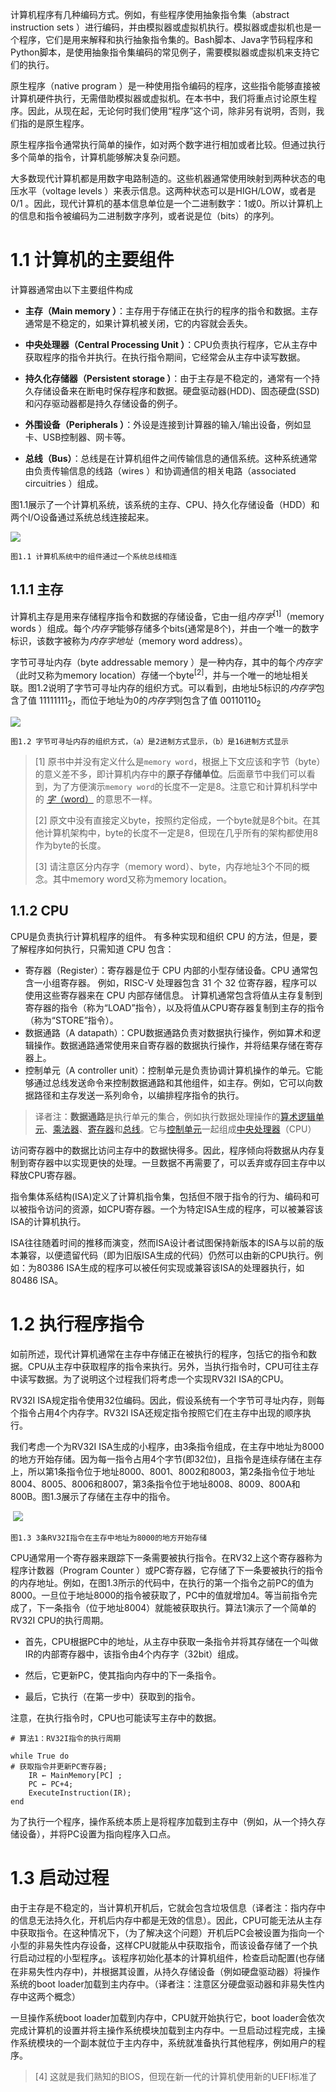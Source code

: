 


计算机程序有几种编码方式。例如，有些程序使用抽象指令集（abstract instruction sets  ）进行编码，并由模拟器或虚拟机执行。模拟器或虚拟机也是一个程序，它们是用来解释和执行抽象指令集的。Bash脚本、Java字节码程序和Python脚本，是使用抽象指令集编码的常见例子，需要模拟器或虚拟机来支持它们的执行。

原生程序（native program  ）是一种使用指令编码的程序，这些指令能够直接被计算机硬件执行，无需借助模拟器或虚拟机。在本书中，我们将重点讨论原生程序。因此，从现在起，无论何时我们使用“程序”这个词，除非另有说明，否则，我们指的是原生程序。

原生程序指令通常执行简单的操作，如对两个数字进行相加或者比较。但通过执行多个简单的指令，计算机能够解决复杂问题。

大多数现代计算机都是用数字电路制造的。这些机器通常使用映射到两种状态的电压水平（voltage levels  ）来表示信息。这两种状态可以是HIGH/LOW，或者是0/1 。因此，现代计算机的基本信息单位是一个二进制数字：1或0。所以计算机上的信息和指令被编码为二进制数字序列，或者说是位（bits）的序列。

# 1.1 计算机的主要组件

计算器通常由以下主要组件构成

* **主存（Main memory  ）**：主存用于存储正在执行的程序的指令和数据。主存通常是不稳定的，如果计算机被关闭，它的内容就会丢失。

  

* **中央处理器（Central Processing Unit  ）**：CPU负责执行程序，它从主存中获取程序的指令并执行。在执行指令期间，它经常会从主存中读写数据。

  

* **持久化存储器（Persistent storage  ）**：由于主存是不稳定的，通常有一个持久存储设备来在断电时保存程序和数据。硬盘驱动器(HDD)、固态硬盘(SSD)和闪存驱动器都是持久存储设备的例子。

  

* **外围设备（Peripherals  ）**：外设是连接到计算器的输入/输出设备，例如显卡、USB控制器、网卡等。

  

* **总线（Bus）**：总线是在计算机组件之间传输信息的通信系统。这种系统通常由负责传输信息的线路（wires ）和协调通信的相关电路（associated circuitries  ）组成。

图1.1展示了一个计算机系统，该系统的主存、CPU、持久化存储设备（HDD）和两个I/O设备通过系统总线连接起来。    



![](./imgs/ch1/1.1.png)  

`图1.1 计算机系统中的组件通过一个系统总线相连`

## 1.1.1 主存

计算机主存是用来存储程序指令和数据的存储设备，它由一组*内存字*<sup>[1]</sup>（memory words ）组成。每个*内存字*能够存储多个bits(通常是8个)，并由一个唯一的数字标识，该数字被称为*内存字地址*（memory word address）。

字节可寻址内存（byte addressable memory  ）是一种内存，其中的每个*内存字*（此时又称为memory location）存储一个byte<sup>[2]</sup>，并与一个唯一的地址相关联。图1.2说明了字节可寻址内存的组织方式。可以看到，由地址5标识的*内存字*包含了值 $11111111_2$，而位于地址为0的*内存字*则包含了值 $00110110_2$  

![](./imgs/ch1/1.1.1.png)    

`图1.2 字节可寻址内存的组织方式，（a）是2进制方式显示，（b）是16进制方式显示`



>  [1] 原书中并没有定义什么是`memory word`，根据上下文应该和字节（byte）的意义差不多，即计算机内存中的**原子存储单位**。后面章节中我们可以看到，为了方便演示`memory word`的长度不一定是8。注意它和计算机科学中的 [*字*（word）](https://en.wikipedia.org/wiki/Word_(computer_architecture)) 的意思不一样。
>
>  [2] 原文中没有直接定义byte，按照约定俗成，一个byte就是8个bit。在其他计算机架构中，byte的长度不一定是8，但现在几乎所有的架构都使用8作为byte的长度。
>
>  [3] 请注意区分内存字（memory word）、byte，内存地址3个不同的概念。其中memory word又称为memory location。

## 1.1.2 CPU

CPU是负责执行计算机程序的组件。 有多种实现和组织 CPU 的方法，但是，要了解程序如何执行，只需知道 CPU 包含：

* 寄存器（Register）：寄存器是位于 CPU 内部的小型存储设备。CPU 通常包含一小组寄存器。 例如，RISC-V 处理器包含 31 个 32 位寄存器，程序可以使用这些寄存器来在 CPU 内部存储信息。 计算机通常包含将值从主存复制到寄存器的指令（称为“LOAD”指令），以及将值从CPU寄存器复制到主存的指令（称为“STORE”指令）。
* 数据通路（A datapath）：CPU数据通路负责对数据执行操作，例如算术和逻辑操作。数据通路通常使用来自寄存器的数据执行操作，并将结果存储在寄存器上。
* 控制单元（A controller unit）：控制单元是负责协调计算机操作的单元。它能够通过总线发送命令来控制数据通路和其他组件，如主存。例如，它可以向数据路径和主存发送一系列命令，以编排程序指令的执行。

> 译者注：**数据通路**是执行单元的集合，例如执行数据处理操作的[算术逻辑单元](https://zh.wikipedia.org/wiki/算术逻辑单元)、[乘法器](https://zh.wikipedia.org/wiki/乘法器)、[寄存器](https://zh.wikipedia.org/wiki/寄存器)和[总线](https://zh.wikipedia.org/wiki/总线)。它与[控制单元](https://zh.wikipedia.org/wiki/控制单元)一起组成[中央处理器](https://zh.wikipedia.org/wiki/中央处理器)（CPU）



访问寄存器中的数据比访问主存中的数据快得多。因此，程序倾向将数据从内存复制到寄存器中以实现更快的处理。一旦数据不再需要了，可以丢弃或存回主存中以释放CPU寄存器。

指令集体系结构(ISA)定义了计算机指令集，包括但不限于指令的行为、编码和可以被指令访问的资源，如CPU寄存器。一个为特定ISA生成的程序，可以被兼容该ISA的计算机执行。

ISA往往随着时间的推移而演变，然而ISA设计者试图保持新版本的ISA与以前的版本兼容，以便遗留代码（即为旧版ISA生成的代码）仍然可以由新的CPU执行。例如：为80386 ISA生成的程序可以被任何实现或兼容该ISA的处理器执行，如80486 ISA。



# 1.2 执行程序指令

如前所述，现代计算机通常在主存中存储正在被执行的程序，包括它的指令和数据。CPU从主存中获取程序的指令来执行。另外，当执行指令时，CPU可往主存中读写数据。为了说明这个过程我们将考虑一个实现RV32I ISA的CPU。

RV32I ISA规定指令使用32位编码。因此，假设系统有一个字节可寻址内存，则每个指令占用4个内存字。RV32I ISA还规定指令按照它们在主存中出现的顺序执行。

我们考虑一个为RV32I ISA生成的小程序，由3条指令组成，在主存中地址为8000的地方开始存储。因为每一指令占用4个字节(即32位)，且指令是连续存储在主存上，所以第1条指令位于地址8000、8001、8002和8003，第2条指令位于地址8004、8005、8006和8007，第3条指令位于地址8008、8009、800A和800B。图1.3展示了存储在主存中的指令。  

​    ![](./imgs/ch1/1.3.png)

`图1.3 3条RV32I指令在主存中地址为8000的地方开始存储`



CPU通常用一个寄存器来跟踪下一条需要被执行指令。在RV32上这个寄存器称为程序计数器（Program Counter  ）或PC寄存器，它存储了下一条要被执行的指令的内存地址。例如，在图1.3所示的代码中，在执行的第一个指令之前PC的值为8000。一旦位于地址8000的指令被获取了，PC中的值就增加4。等当前指令完成了，下一条指令（位于地址8004）就能被获取执行。算法1演示了一个简单的RV32I CPU的执行周期。

* 首先，CPU根据PC中的地址，从主存中获取一条指令并将其存储在一个叫做IR的内部寄存器中，该指令由4个内存字（32bit）组成。

* 然后，它更新PC，使其指向内存中的下一条指令。

* 最后，它执行（在第一步中）获取到的指令。

注意，在执行指令时，CPU也可能读写主存中的数据。

```assembly
# 算法1：RV32I指令的执行周期

while True do
# 获取指令并更新PC寄存器;
	IR ← MainMemory[PC] ;
	PC ← PC+4;
	ExecuteInstruction(IR);
end	
```

为了执行一个程序，操作系统本质上是将程序加载到主存中（例如，从一个持久存储设备），并将PC设置为指向程序入口点。



# 1.3 启动过程

由于主存是不稳定的，当计算机开机后，它就会包含垃圾信息（译者注：指内存中的信息无法持久化，开机后内存中都是无效的信息）。因此，CPU可能无法从主存中获取指令。在这种情况下，（为了解决这个问题）开机后PC会被设置为指向一个小型的非易失性内存设备，这样CPU就能从中获取指令，而该设备存储了一个执行启动过程的小型程序<sub>4</sub>。该程序初始化基本的计算机组件，检查启动配置(也存储在非易失性内存中)，并根据其设置，从持久存储设备（例如硬盘驱动器）将操作系统的boot loader加载到主内存中。（译者注：注意区分硬盘驱动器和非易失性内存中这两个概念）

一旦操作系统boot loader加载到内存中，CPU就开始执行它，boot loader会依次完成计算机的设置并将主操作系统模块加载到主内存中。一旦启动过程完成，主操作系统模块的一个副本就位于主内存中，系统就准备执行其他程序，例如用户的程序。

> [4] 这就是我们熟知的BIOS，但现在新一代的计算机使用新的UEFI标准了

